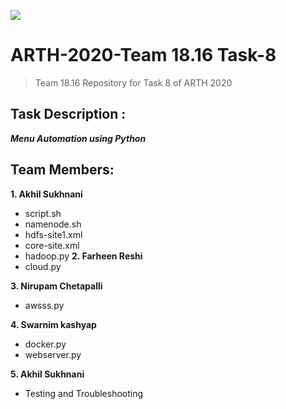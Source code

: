 ![](logo.png)

# ARTH-2020-Team 18.16 Task-8
> Team 18.16 Repository for Task 8 of ARTH 2020

## Task Description :
***Menu Automation using Python***

## Team Members:
  **1. Akhil Sukhnani** 
  - script.sh
  - namenode.sh
  - hdfs-site1.xml
  - core-site.xml
  - hadoop.py
  **2. Farheen Reshi**
  - cloud.py
  
  **3. Nirupam Chetapalli**
  - awsss.py
  
  **4. Swarnim kashyap**
  - docker.py
  - webserver.py
  
  **5. Akhil Sukhnani** 
  - Testing and Troubleshooting
